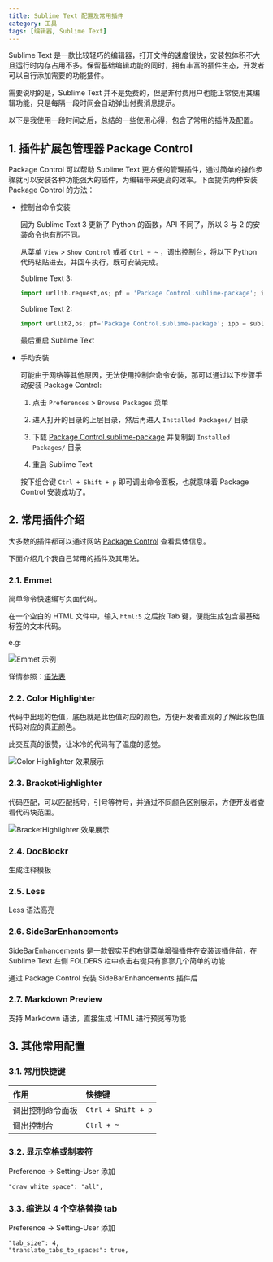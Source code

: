 ```yaml
---
title: Sublime Text 配置及常用插件
category: 工具
tags: [编辑器, Sublime Text]
---
```


Sublime Text 是一款比较轻巧的编辑器，打开文件的速度很快，安装包体积不大且运行时内存占用不多。保留基础编辑功能的同时，拥有丰富的插件生态，开发者可以自行添加需要的功能插件。

需要说明的是，Sublime Text 并不是免费的，但是非付费用户也能正常使用其编辑功能，只是每隔一段时间会自动弹出付费消息提示。

以下是我使用一段时间之后，总结的一些使用心得，包含了常用的插件及配置。

## 1. 插件扩展包管理器 Package Control

Package Control 可以帮助 Sublime Text 更方便的管理插件，通过简单的操作步骤就可以安装各种功能强大的插件，为编辑带来更高的效率。下面提供两种安装 Package Control 的方法：

- 控制台命令安装

  因为 Sublime Text 3 更新了 Python 的函数，API 不同了，所以 3 与 2 的安装命令也有所不同。

  从菜单 `View` > `Show Control` 或者 `Ctrl + ~` ，调出控制台，将以下 Python 代码粘贴进去，并回车执行，既可安装完成。

  Sublime Text 3:

  ```python
  import urllib.request,os; pf = 'Package Control.sublime-package'; ipp = sublime.installed_packages_path(); urllib.request.install_opener( urllib.request.build_opener( urllib.request.ProxyHandler()) ); open(os.path.join(ipp, pf), 'wb').write(urllib.request.urlopen( 'http://sublime.wbond.net/' + pf.replace(' ','%20')).read())
  ```

  Sublime Text 2:

  ```python
  import urllib2,os; pf='Package Control.sublime-package'; ipp = sublime.installed_packages_path(); os.makedirs( ipp ) if not os.path.exists(ipp) else None; urllib2.install_opener( urllib2.build_opener( urllib2.ProxyHandler( ))); open( os.path.join( ipp, pf), 'wb' ).write( urllib2.urlopen( 'http://sublime.wbond.net/' +pf.replace( ' ','%20' )).read()); print( 'Please restart Sublime Text to finish installation')
  ```

  最后重启 Sublime Text

- 手动安装

  可能由于网络等其他原因，无法使用控制台命令安装，那可以通过以下步骤手动安装 Package Control:

  1. 点击 `Preferences` > `Browse Packages` 菜单

  2. 进入打开的目录的上层目录，然后再进入 `Installed Packages/` 目录

  3. 下载 [Package Control.sublime-package](https://sublime.wbond.net/Package%20Control.sublime-package) 并复制到 `Installed Packages/` 目录

  4. 重启 Sublime Text

  按下组合键 `Ctrl + Shift + p` 即可调出命令面板，也就意味着 Package Control 安装成功了。

## 2. 常用插件介绍

大多数的插件都可以通过网站 [Package Control](https://packagecontrol.io/) 查看具体信息。

下面介绍几个我自己常用的插件及其用法。

### 2.1. Emmet

简单命令快速编写页面代码。

在一个空白的 HTML 文件中，输入 `html:5` 之后按 Tab 键，便能生成包含最基础标签的文本代码。

e.g:

![Emmet 示例](https://i.loli.net/2021/07/22/38rhHRxaqQtPXwE.gif)

详情参照：[语法表](http://docs.emmet.io/cheat-sheet/)

### 2.2. Color Highlighter

代码中出现的色值，底色就是此色值对应的颜色，方便开发者直观的了解此段色值代码对应的真正颜色。

此交互真的很赞，让冰冷的代码有了温度的感觉。

![Color Highlighter 效果展示](https://i.loli.net/2021/07/22/5jGLyrMSVlzB72t.png)

### 2.3. BracketHighlighter

代码匹配，可以匹配括号，引号等符号，并通过不同颜色区别展示，方便开发者查看代码块范围。

![BracketHighlighter 效果展示](https://i.loli.net/2021/07/22/2a7vLI5inmCGwu9.png)

### 2.4. DocBlockr

生成注释模板

### 2.5. Less

Less 语法高亮

### 2.6. SideBarEnhancements

SideBarEnhancements 是一款很实用的右键菜单增强插件在安装该插件前，在 Sublime Text 左侧 FOLDERS 栏中点击右键只有寥寥几个简单的功能

通过 Package Control 安装 SideBarEnhancements 插件后

### 2.7. Markdown Preview

支持 Markdown 语法，直接生成 HTML 进行预览等功能

## 3. 其他常用配置

### 3.1. 常用快捷键

| 作用             | 快捷键             |
| :--------------- | :----------------- |
| 调出控制命令面板 | `Ctrl + Shift + p` |
| 调出控制台       | `Ctrl + ~`         |

### 3.2. 显示空格或制表符

Preference -> Setting-User 添加

```config
"draw_white_space": "all",
```

### 3.3. 缩进以 4 个空格替换 tab

Preference -> Setting-User 添加

```config
"tab_size": 4,
"translate_tabs_to_spaces": true,
```
